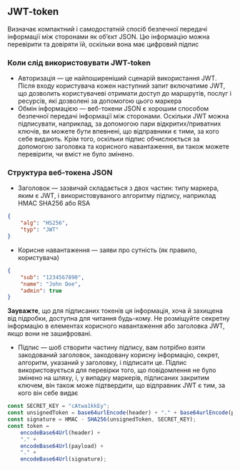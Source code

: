 ## JWT-token

Визначає компактний і самодостатній спосіб безпечної передачі інформації між сторонами як об’єкт JSON. Цю інформацію можна перевірити та довіряти їй, оскільки вона має цифровий підпис

### Коли слід використовувати JWT-token

-   Авторизація — це найпоширеніший сценарій використання JWT. Після входу користувача кожен наступний запит включатиме JWT, що дозволить користувачеві отримати доступ до маршрутів, послуг і ресурсів, які дозволені за допомогою цього маркера
-   Обмін інформацією — веб-токени JSON є хорошим способом безпечної передачі інформації між сторонами. Оскільки JWT можна підписувати, наприклад, за допомогою пари відкритих/приватних ключів, ви можете бути впевнені, що відправники є тими, за кого себе видають. Крім того, оскільки підпис обчислюється за допомогою заголовка та корисного навантаження, ви також можете перевірити, чи вміст не було змінено.

### Структура веб-токена JSON

-   Заголовок — зазвичай складається з двох частин: типу маркера, яким є JWT, і використовуваного алгоритму підпису, наприклад HMAC SHA256 або RSA

```json
{
    "alg": "HS256",
    "typ": "JWT"
}
```

-   Корисне навантаження — заяви про сутність (як правило, користувача)

```json
{
    "sub": "1234567890",
    "name": "John Doe",
    "admin": true
}
```

**Зауважте**, що для підписаних токенів ця інформація, хоча й захищена від підробки, доступна для читання будь-кому. Не розміщуйте секретну інформацію в елементах корисного навантаження або заголовка JWT, якщо вони не зашифровані.

-   Підпис — шоб створити частину підпису, вам потрібно взяти закодований заголовок, закодовану корисну інформацію, секрет, алгоритм, указаний у заголовку, і підписати це. Підпис використовується для перевірки того, що повідомлення не було змінено на шляху, і, у випадку маркерів, підписаних закритим ключем, він також може підтвердити, що відправник JWT є тим, за кого він себе видає

```js
const SECRET_KEY = "cAtwa1kkEy";
const unsignedToken = base64urlEncode(header) + "." + base64urlEncode(payload);
const signature = HMAC - SHA256(unsignedToken, SECRET_KEY);
const token =
    encodeBase64Url(header) +
    "." +
    encodeBase64Url(payload) +
    "." +
    encodeBase64Url(signature);
```
